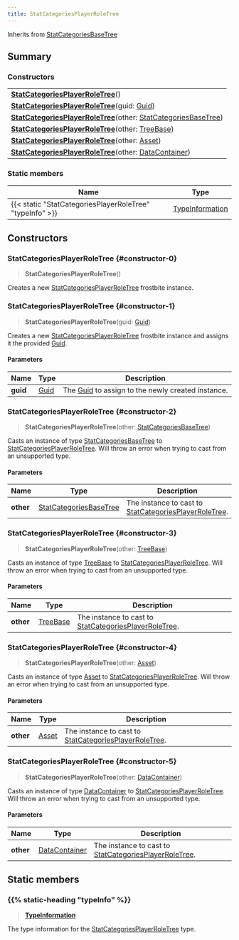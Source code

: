 ```yaml
---
title: StatCategoriesPlayerRoleTree
---
```


Inherits from [StatCategoriesBaseTree](/vext/ref/fb/statcategoriesbasetree)

## Summary

### Constructors

|  |
| --- |
| **[StatCategoriesPlayerRoleTree](#constructor-0)**() |
| **[StatCategoriesPlayerRoleTree](#constructor-1)**(guid: [Guid](/vext/ref/shared/type/guid)) |
| **[StatCategoriesPlayerRoleTree](#constructor-2)**(other: [StatCategoriesBaseTree](/vext/ref/fb/statcategoriesbasetree)) |
| **[StatCategoriesPlayerRoleTree](#constructor-3)**(other: [TreeBase](/vext/ref/fb/treebase)) |
| **[StatCategoriesPlayerRoleTree](#constructor-4)**(other: [Asset](/vext/ref/fb/asset)) |
| **[StatCategoriesPlayerRoleTree](#constructor-5)**(other: [DataContainer](/vext/ref/shared/type/datacontainer)) |

### Static members

| Name | Type |
| ---- | ---- |
| {{< static "StatCategoriesPlayerRoleTree" "typeInfo" >}} | [TypeInformation](/vext/ref/shared/type/typeinformation) |

## Constructors

### StatCategoriesPlayerRoleTree {#constructor-0}

> **StatCategoriesPlayerRoleTree**()

Creates a new [StatCategoriesPlayerRoleTree](/vext/ref/fb/statcategoriesplayerroletree) frostbite instance.

### StatCategoriesPlayerRoleTree {#constructor-1}

> **StatCategoriesPlayerRoleTree**(guid: [Guid](/vext/ref/shared/type/guid))

Creates a new [StatCategoriesPlayerRoleTree](/vext/ref/fb/statcategoriesplayerroletree) frostbite instance and assigns it the provided [Guid](/vext/ref/shared/type/guid).

#### Parameters

| Name | Type | Description |
| ---- | ---- | ----------- |
| **guid** | [Guid](/vext/ref/shared/type/guid) | The [Guid](/vext/ref/shared/type/guid) to assign to the newly created instance. |

### StatCategoriesPlayerRoleTree {#constructor-2}

> **StatCategoriesPlayerRoleTree**(other: [StatCategoriesBaseTree](/vext/ref/fb/statcategoriesbasetree))

Casts an instance of type [StatCategoriesBaseTree](/vext/ref/fb/statcategoriesbasetree) to [StatCategoriesPlayerRoleTree](/vext/ref/fb/statcategoriesplayerroletree). Will throw an error when trying to cast from an unsupported type.

#### Parameters

| Name | Type | Description |
| ---- | ---- | ----------- |
| **other** | [StatCategoriesBaseTree](/vext/ref/fb/statcategoriesbasetree) | The instance to cast to [StatCategoriesPlayerRoleTree](/vext/ref/fb/statcategoriesplayerroletree). |

### StatCategoriesPlayerRoleTree {#constructor-3}

> **StatCategoriesPlayerRoleTree**(other: [TreeBase](/vext/ref/fb/treebase))

Casts an instance of type [TreeBase](/vext/ref/fb/treebase) to [StatCategoriesPlayerRoleTree](/vext/ref/fb/statcategoriesplayerroletree). Will throw an error when trying to cast from an unsupported type.

#### Parameters

| Name | Type | Description |
| ---- | ---- | ----------- |
| **other** | [TreeBase](/vext/ref/fb/treebase) | The instance to cast to [StatCategoriesPlayerRoleTree](/vext/ref/fb/statcategoriesplayerroletree). |

### StatCategoriesPlayerRoleTree {#constructor-4}

> **StatCategoriesPlayerRoleTree**(other: [Asset](/vext/ref/fb/asset))

Casts an instance of type [Asset](/vext/ref/fb/asset) to [StatCategoriesPlayerRoleTree](/vext/ref/fb/statcategoriesplayerroletree). Will throw an error when trying to cast from an unsupported type.

#### Parameters

| Name | Type | Description |
| ---- | ---- | ----------- |
| **other** | [Asset](/vext/ref/fb/asset) | The instance to cast to [StatCategoriesPlayerRoleTree](/vext/ref/fb/statcategoriesplayerroletree). |

### StatCategoriesPlayerRoleTree {#constructor-5}

> **StatCategoriesPlayerRoleTree**(other: [DataContainer](/vext/ref/shared/type/datacontainer))

Casts an instance of type [DataContainer](/vext/ref/shared/type/datacontainer) to [StatCategoriesPlayerRoleTree](/vext/ref/fb/statcategoriesplayerroletree). Will throw an error when trying to cast from an unsupported type.

#### Parameters

| Name | Type | Description |
| ---- | ---- | ----------- |
| **other** | [DataContainer](/vext/ref/shared/type/datacontainer) | The instance to cast to [StatCategoriesPlayerRoleTree](/vext/ref/fb/statcategoriesplayerroletree). |

## Static members

### {{% static-heading "typeInfo" %}}

> **[TypeInformation](/vext/ref/shared/type/typeinformation)**

The type information for the [StatCategoriesPlayerRoleTree](/vext/ref/fb/statcategoriesplayerroletree) type.


